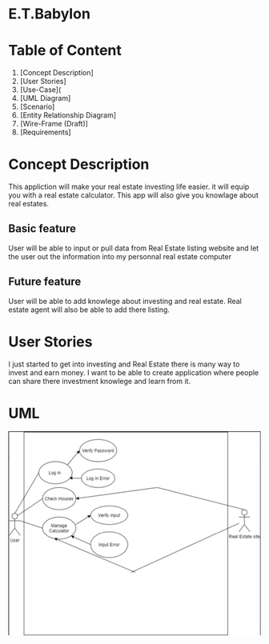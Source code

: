 # E.T.Babylon
# Table of Content

1.  [Concept Description]
2.  [User Stories]
3.  [Use-Case](
4.  [UML Diagram]
5.  [Scenario]
6.  [Entity Relationship Diagram]
7.  [Wire-Frame (Draft)]
8.  [Requirements]
 
#  Concept Description

This appliction will make your real estate investing life easier. it will equip you with a real estate calculator. This app will also give you knowlage about real estates.

## Basic feature
User will be able to input or pull data from Real Estate listing website and let the user out the information into my personnal real estate computer 


## Future feature
User will be able to add knowlege about investing and real estate. Real estate agent will also be able to add there listing.
#  User Stories
I just started to get into investing and Real Estate there is many way to invest and earn money. I want to be able to create application where people can share there investment knowlege and learn from it.
#  UML
![DML](assets/DML.png)
